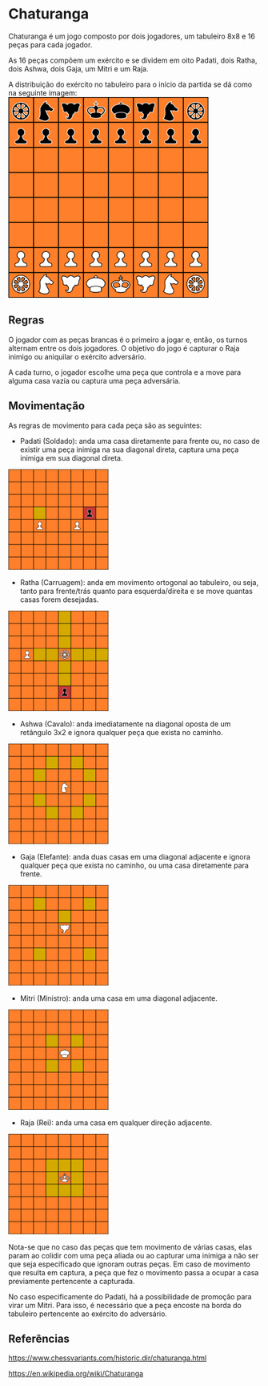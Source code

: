 # Chaturanga
Chaturanga é um jogo composto por dois jogadores, um tabuleiro 8x8 e 16 peças para cada jogador. 

As 16 peças compõem um exército e se dividem em oito Padati, dois Ratha, dois Ashwa, dois Gaja, um Mitri e um Raja.

A distribuição do exército no tabuleiro para o início da partida se dá como na seguinte imagem: 
<img src="imgs/initial_board.png" width="400"/>

## Regras

O jogador com as peças brancas é o primeiro a jogar e, então, os turnos alternam entre os dois jogadores. O objetivo do jogo é capturar o Raja inimigo ou aniquilar o exército adversário.

A cada turno, o jogador escolhe uma peça que controla e a move para alguma casa vazia ou captura uma peça adversária. 


## Movimentação
As regras de movimento para cada peça são as seguintes:

- Padati (Soldado): anda uma casa diretamente para frente ou, no caso de existir uma peça inimiga na sua diagonal direta, captura uma peça inimiga em sua diagonal direta. 

<img src="imgs/padati_moves.png" width="200"/>

- Ratha (Carruagem): anda em movimento ortogonal ao tabuleiro, ou seja, tanto para frente/trás quanto para esquerda/direita e se move quantas casas forem desejadas.

<img src="imgs/ratha_moves.png" width="200"/>

- Ashwa (Cavalo): anda imediatamente na diagonal oposta de um retângulo 3x2 e ignora qualquer peça que exista no caminho. 

<img src="imgs/ashwa_moves.png" width="200"/>

- Gaja (Elefante): anda duas casas em uma diagonal adjacente e ignora qualquer peça que exista no caminho, ou uma casa diretamente para frente. 

<img src="imgs/gaja_moves.png" width="200"/>

- Mitri (Ministro): anda uma casa em uma diagonal adjacente. 

<img src="imgs/mitri_moves.png" width="200"/>

- Raja (Rei): anda uma casa em qualquer direção adjacente. 

<img src="imgs/raja_moves.png" width="200"/>

Nota-se que no caso das peças que tem movimento de várias casas, elas param ao colidir com uma peça aliada ou ao capturar uma inimiga a não ser que seja especificado que ignoram outras peças. 
Em caso de movimento que resulta em captura, a peça que fez o movimento passa a ocupar a casa previamente pertencente a capturada.

No caso especificamente do Padati, há a possibilidade de promoção para virar um Mitri. Para isso, é necessário que a peça encoste na borda do tabuleiro pertencente ao exército do adversário.

## Referências
https://www.chessvariants.com/historic.dir/chaturanga.html

https://en.wikipedia.org/wiki/Chaturanga